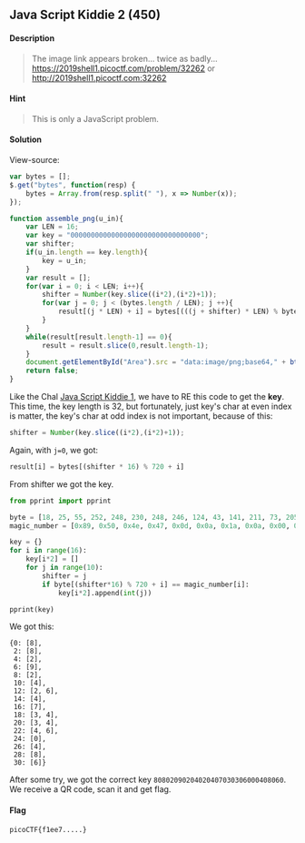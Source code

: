 ## Java Script Kiddie 2 (450)

#### Description
> The image link appears broken... twice as badly... https://2019shell1.picoctf.com/problem/32262 or http://2019shell1.picoctf.com:32262

#### Hint
> This is only a JavaScript problem.

#### Solution
View-source:
```javascript
var bytes = [];
$.get("bytes", function(resp) {
	bytes = Array.from(resp.split(" "), x => Number(x));
});

function assemble_png(u_in){
	var LEN = 16;
	var key = "00000000000000000000000000000000";
	var shifter;
	if(u_in.length == key.length){
		key = u_in;
	}
	var result = [];
	for(var i = 0; i < LEN; i++){
		shifter = Number(key.slice((i*2),(i*2)+1));
		for(var j = 0; j < (bytes.length / LEN); j ++){
			result[(j * LEN) + i] = bytes[(((j + shifter) * LEN) % bytes.length) + i]
		}
	}
	while(result[result.length-1] == 0){
		result = result.slice(0,result.length-1);
	}
	document.getElementById("Area").src = "data:image/png;base64," + btoa(String.fromCharCode.apply(null, new Uint8Array(result)));
	return false;
}
```

Like the Chal [Java Script Kiddie 1](../js-1), we have to RE this code to get the **key**.
This time, the key length is 32, but fortunately, just key's char at even index is matter, the key's char at odd index is not important, because of this:
```javascript
shifter = Number(key.slice((i*2),(i*2)+1));
```
Again, with `j=0`, we got:
```javascript
result[i] = bytes[(shifter * 16) % 720 + i]
````
From shifter we got the key.

```python
from pprint import pprint

byte = [18, 25, 55, 252, 248, 230, 248, 246, 124, 43, 141, 211, 73, 205, 162, 187, 16, 223, 0, 142, 73, 3, 78, 227, 145, 65, 142, 127, 0, 50, 31, 182, 123, 59, 78, 196, 13, 253, 26, 63, 58, 66, 96, 116, 154, 53, 19, 231, 166, 201, 1, 193, 0, 69, 1, 68, 38, 0, 0, 172, 56, 0, 254, 120, 42, 106, 0, 96, 147, 10, 68, 10, 93, 0, 0, 13, 97, 72, 191, 255, 227, 31, 70, 128, 198, 0, 90, 114, 34, 120, 156, 130, 64, 192, 222, 0, 227, 141, 156, 39, 244, 73, 26, 65, 174, 7, 232, 13, 120, 77, 201, 82, 0, 0, 13, 222, 80, 134, 105, 58, 0, 131, 131, 0, 69, 55, 0, 108, 137, 80, 21, 0, 126, 1, 9, 236, 1, 212, 163, 237, 155, 59, 68, 228, 0, 0, 188, 71, 243, 1, 76, 17, 84, 141, 55, 163, 230, 40, 95, 51, 164, 0, 248, 114, 124, 124, 85, 7, 48, 204, 128, 102, 251, 227, 138, 51, 48, 12, 219, 2, 171, 136, 248, 107, 101, 154, 202, 248, 62, 110, 152, 100, 205, 205, 190, 159, 38, 84, 254, 213, 236, 50, 34, 222, 66, 253, 245, 55, 12, 53, 2, 163, 21, 199, 104, 157, 227, 198, 239, 204, 34, 85, 150, 175, 137, 242, 111, 233, 145, 34, 136, 104, 223, 127, 55, 69, 86, 135, 141, 86, 254, 95, 192, 91, 11, 228, 213, 61, 12, 64, 1, 52, 239, 255, 182, 102, 170, 223, 200, 116, 60, 252, 46, 223, 249, 255, 95, 195, 81, 233, 158, 128, 1, 92, 126, 39, 35, 228, 124, 244, 61, 61, 157, 31, 221, 34, 100, 234, 21, 40, 63, 29, 86, 80, 68, 42, 198, 44, 147, 98, 200, 143, 189, 187, 171, 44, 133, 253, 104, 52, 53, 74, 160, 102, 128, 252, 223, 127, 114, 19, 174, 255, 170, 18, 39, 252, 194, 85, 27, 63, 177, 62, 16, 205, 161, 59, 122, 165, 41, 252, 161, 122, 161, 253, 51, 155, 127, 67, 46, 166, 34, 61, 64, 241, 130, 109, 132, 107, 81, 13, 123, 206, 201, 80, 124, 119, 241, 33, 241, 45, 8, 92, 198, 145, 7, 187, 37, 196, 84, 86, 211, 179, 123, 170, 253, 198, 245, 111, 150, 15, 172, 202, 198, 87, 209, 79, 49, 50, 78, 106, 212, 1, 173, 177, 183, 127, 199, 175, 239, 99, 252, 230, 44, 42, 182, 237, 104, 10, 90, 142, 57, 105, 17, 142, 246, 101, 223, 189, 235, 207, 255, 21, 6, 192, 238, 87, 26, 29, 215, 91, 36, 221, 71, 84, 191, 243, 241, 129, 252, 21, 10, 173, 161, 212, 40, 186, 154, 20, 180, 94, 19, 126, 10, 8, 250, 234, 253, 34, 133, 42, 77, 168, 212, 130, 194, 231, 41, 126, 50, 176, 38, 160, 168, 61, 98, 76, 253, 56, 206, 79, 108, 235, 204, 67, 175, 254, 253, 59, 187, 175, 148, 95, 211, 191, 195, 43, 139, 61, 195, 181, 171, 201, 136, 71, 244, 9, 255, 118, 252, 252, 213, 203, 91, 242, 46, 242, 23, 86, 38, 127, 246, 235, 44, 126, 146, 48, 21, 53, 21, 156, 172, 174, 79, 191, 143, 252, 49, 17, 162, 61, 228, 56, 241, 61, 198, 223, 57, 128, 90, 63, 21, 223, 31, 87, 219, 109, 85, 227, 109, 134, 56, 69, 33, 223, 215, 138, 154, 129, 58, 40, 217, 203, 19, 170, 161, 220, 93, 143, 169, 54, 163, 197, 89, 124, 163, 21, 1, 152, 159, 204, 102, 114, 107, 239, 217, 54, 210, 191, 164, 67, 179, 11, 234, 183, 124, 244, 72, 32, 124, 4, 247, 139, 204, 115, 35, 242, 237, 24, 35, 148, 24, 40, 48, 158, 219, 60, 111, 56, 156, 119, 2, 2, 61, 41, 180, 228, 93, 217, 171, 255, 56, 93, 117, 166, 159, 115, 102, 190, 181, 79, 54, 245, 83, 191, 175, 148, 30, 120, 47, 11, 95, 214, 102, 254, 99, 189, 99, 122, 107, 166, 5, 202, 87, 222, 62, 229, 223, 211, 242, 221, 215, 63, 153, 156, 203, 182, 6, 84, 172, 63, 178, 252, 149, 34, 233, 120, 231, 49, 175, 179, 147, 39, 15, 106, 101, 227, 0, 74, 214, 253]
magic_number = [0x89, 0x50, 0x4e, 0x47, 0x0d, 0x0a, 0x1a, 0x0a, 0x00, 0x00, 0x00, 0x0d, 0x49, 0x48, 0x44, 0x52]

key = {}
for i in range(16):
	key[i*2] = []
	for j in range(10):
		shifter = j
		if byte[(shifter*16) % 720 + i] == magic_number[i]:
			key[i*2].append(int(j))

pprint(key)
```

We got this:
```
{0: [8],
 2: [8],
 4: [2],
 6: [9],
 8: [2],
 10: [4],
 12: [2, 6],
 14: [4],
 16: [7],
 18: [3, 4],
 20: [3, 4],
 22: [4, 6],
 24: [0],
 26: [4],
 28: [8],
 30: [6]}
 ```
After some try, we got the correct key `80802090204020407030306000408060`. 
We receive a QR code, scan it and get flag.


#### Flag
`picoCTF{f1ee7.....}`